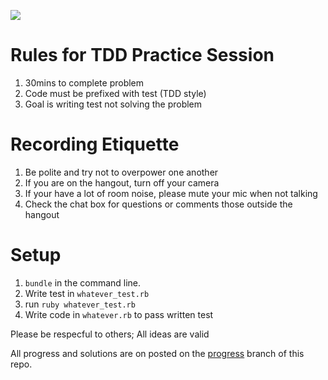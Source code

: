 ![](http://i.imgur.com/VtBGM2o.jpg)

# Rules for TDD Practice Session
1. 30mins to complete problem
2. Code must be prefixed with test (TDD style)
3. Goal is writing test not solving the problem

# Recording Etiquette
1. Be polite and try not to overpower one another
2. If you are on the hangout, turn off your camera
3. If your have a lot of room noise, please mute your mic when not talking
4. Check the chat box for questions or comments those outside the hangout

# Setup
1. `bundle` in the command line.
2. Write test in `whatever_test.rb`
3. run `ruby whatever_test.rb`
4. Write code in `whatever.rb` to pass written test

Please be respecful to others; All ideas are valid

All progress and solutions are on posted on the [progress](https://github.com/rubyfornewbies/tdd_practice/tree/progress) branch of this repo.
